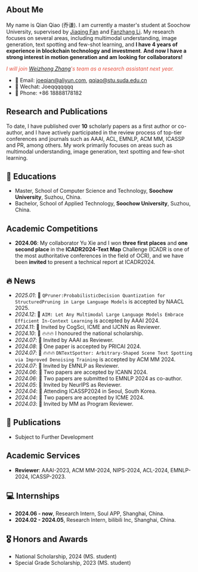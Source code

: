 ## About Me

My name is Qian Qiao (乔谦). I am currently a master's student at Soochow University, supervised by [Jiaqing Fan](https://scst.suda.edu.cn/4c/a2/c11250a543906/page.htm) and [Fanzhang Li](https://scst.suda.edu.cn/0e/e0/c11250a528096/page.htm). My research focuses on several areas, including multimodal understanding, image generation, text spotting and few-shot learning, and **I have 4 years of experience in blockchain technology and investment**. **And now I have a strong interest in motion generation and am looking for collaborators!**

<i style="color:#e74d3c">I will join [Weizhong Zhang](https://weizhonz.github.io/)'s team as a research assistant next year.</i>  

<!-- I am actively looking for a Ph.D. position or **research assistant (remote)** in 2025 Fall. Feel free to contact me if you are interested! -->
+ 📧 Email: [joeqian@aliyun.com](mailto:joeqian@aliyun.com), [qqiao@stu.suda.edu.cn](mailto:qqiao@stu.suda.edu.cn)
+ 💬 Wechat: Joeqqqqqqq
+ 📱 Phone: +86 18888178182

## Research and Publications
To date, I have published over **10** scholarly papers as a first author or co-author, and I have actively participated in the review process of top-tier conferences and journals such as AAAI, ACL, EMNLP, ACM MM, ICASSP and PR, among others. My work primarily focuses on areas such as multimodal understanding, image generation, text spotting and few-shot learning.

## 📖 Educations
+ Master, School of Computer Science and Technology, **Soochow University**, Suzhou, China.
+ Bachelor, School of Applied Technology, **Soochow University**, Suzhou, China.

## Academic Competitions
* **2024.06**: My collaborator Yu Xie and I won **three first places** and **one second place** in the **ICADR2024-Text Map** Challenge (ICADR is one of the most authoritative conferences in the field of OCR), and we have been **invited** to present a technical report at ICADR2024.

## 🔥 News
- *2025.01*: 🎉 `QPruner:ProbabilisticDecision Quantization for StructuredPruning in Large Language Models` is accepted by NAACL 2025.
- *2024.12*: 🎉 `AIM: Let Any Multimodal Large Language Models Embrace Efficient In-Context Learning` is accepted by AAAI 2024.
- *2024.11*: 🎉 Invited by CogSci, ICME and IJCNN as Reviewer.
- *2024.10*: 🎉 🔥🔥🔥 I honoured the national scholarship.
- *2024.07*: 🎉 Invited by AAAI as Reviewer.
- *2024.08*: 🎉 One paper is accepted by PRICAI 2024.
- *2024.07*: 🎉 🔥🔥🔥 `DNTextSpotter: Arbitrary-Shaped Scene Text Spotting via Improved Denoising Training` is accepted by ACM MM 2024.
- *2024.07*: 🎉 Invited by EMNLP as Reviewer.
- *2024.06*: 🎉 Two papers are accepted by ICANN 2024.
- *2024.06*: 🎉 Two papers are submitted to EMNLP 2024 as co-author.
- *2024.05*: 🎉 Invited by NeurIPS as Reviewer.
- *2024.04*: 🎉 Attending ICASSP2024 in Seoul, South Korea.
- *2024.04*: 🎉 Two papers are accepted by ICME 2024.
- *2024.03*: 🎉 Invited by MM as Program Reviewer.

## 📝 Publications
- Subject to Further Development
<!-- * Alleviating Hallucinations of Large Language Models through Induced Hallucinations [[paper]](https://arxiv.org/abs/2312.15710) [[repo]](https://github.com/HillZhang1999/icd) <img alt="GitHub Repo stars" src="https://img.shields.io/github/stars/hillzhang1999/icd?style=social"> [![](https://img.shields.io/badge/dynamic/json?label=citation&query=citationCount&url=https://api.semanticscholar.org/graph/v1/paper/3f915aab835cbfe69e7b2ea1c73b74ac8a2d384e?fields=citationCount)](https://www.semanticscholar.org/paper/3f915aab835cbfe69e7b2ea1c73b74ac8a2d384e)<br> 
**Yue Zhang**, Leyang Cui, Wei Bi, Shuming Shi. 2023. In **_Arxiv_**. -->

## Academic Services
* **Reviewer**: AAAI-2023, ACM MM-2024, NIPS-2024, ACL-2024, EMNLP-2024, ICASSP-2023.

## 💻 Internships
* **2024.06 - now**, Research Intern, Soul APP, Shanghai, China.
* **2024.02 - 2024.05**, Research Intern, bilibili Inc, Shanghai, China.

## 🎖 Honors and Awards
<!-- - *2022.09* National Scholarships for Postgraduate Students. -->
- National Scholarship, 2024 (MS. student)
- Special Grade Scholarship, 2023 (MS. student)
